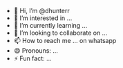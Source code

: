 - 👋 Hi, I’m @dhunterr
- 👀 I’m interested in ...
- 🌱 I’m currently learning ...
- 💞️ I’m looking to collaborate on ...
- 📫 How to reach me ... on whatsapp 
- 😄 Pronouns: ...
- ⚡ Fun fact: ...

<!---
dhunterr/dhunterr is a ✨ special ✨ repository because its `README.md` (this file) appears on your GitHub profile.
You can click the Preview link to take a look at your changes.
--->
